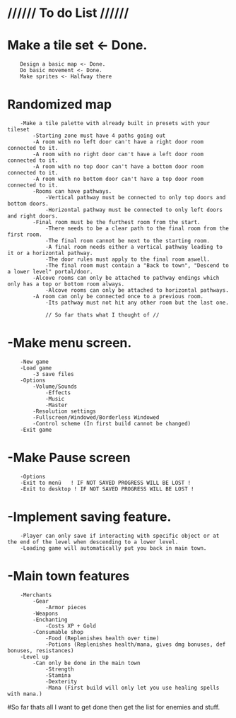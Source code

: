 # ////// To do List //////

#		Make a tile set <- Done.
		Design a basic map <- Done.
		Do basic movement <- Done.
		Make sprites <- Halfway there
#	Randomized map
		-Make a tile palette with already built in presets with your tileset
			-Starting zone must have 4 paths going out
			-A room with no left door can't have a right door room connected to it.
			-A room with no right door can't have a left door room connected to it.
			-A room with no top door can't have a bottom door room connected to it.
			-A room with no bottom door can't have a top door room connected to it.
			-Rooms can have pathways. 
				-Vertical pathway must be connected to only top doors and bottom doors.
				-Horizontal pathway must be connected to only left doors and right doors.
			-Final room must be the furthest room from the start.
				-There needs to be a clear path to the final room from the first room.
				-The final room cannot be next to the starting room.
				-A final room needs either a vertical pathway leading to it or a horizontal pathway.
				-The door rules must apply to the final room aswell.
				-The final room must contain a "Back to town", "Descend to a lower level" portal/door.
			-Alcove rooms can only be attached to pathway endings which only has a top or bottom room always.
				-Alcove rooms can only be attached to horizontal pathways.
			-A room can only be connected once to a previous room.
				-Its pathway must not hit any other room but the last one.

				// So far thats what I thought of //


#	-Make menu screen.
		-New game
		-Load game
			-3 save files
		-Options
			-Volume/Sounds
				-Effects
				-Music
				-Master
			-Resolution settings
			-Fullscreen/Windowed/Borderless Windowed
			-Control scheme (In first build cannot be changed)
		-Exit game
		
#	-Make Pause screen
		-Options
		-Exit to menü	! IF NOT SAVED PROGRESS WILL BE LOST !
		-Exit to desktop ! IF NOT SAVED PROGRESS WILL BE LOST !

#	-Implement saving feature.
		-Player can only save if interacting with specific object or at the end of the level when descending to a lower level.
		-Loading game will automatically put you back in main town.

#	-Main town features
		-Merchants
			-Gear
				-Armor pieces
			-Weapons
			-Enchanting
				-Costs XP + Gold 
			-Consumable shop
				-Food (Replenishes health over time)
				-Potions (Replenishes health/mana, gives dmg bonuses, def bonuses, resistances)
		-Level up
			-Can only be done in the main town
				-Strength
				-Stamina
				-Dexterity
				-Mana (First build will only let you use healing spells with mana.)
#So far thats all I want to get done then get the list for enemies and stuff.
